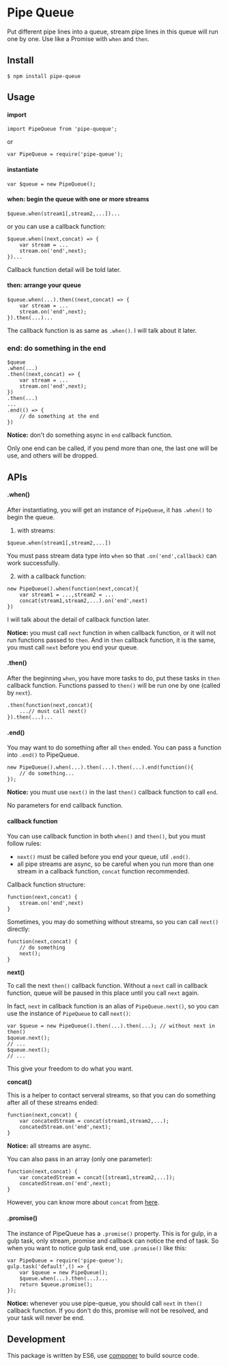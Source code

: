 # Pipe Queue

Put different pipe lines into a queue, stream pipe lines in this queue will run one by one.
Use like a Promise with `when` and `then`.

## Install

```
$ npm install pipe-queue
```

## Usage

#### import

```
import PipeQueue from 'pipe-queque';
```

or

```
var PipeQueue = require('pipe-queue');
```

#### instantiate

```
var $queue = new PipeQueue();
```

#### when: begin the queue with one or more streams

```
$queue.when(stream1[,stream2,...])...
```

or you can use a callback function:

```
$queue.when((next,concat) => {
	var stream = ...
	stream.on('end',next);
})...
```

Callback function detail will be told later.

#### then: arrange your queue

```
$queue.when(...).then((next,concat) => {
	var stream = ...
	stream.on('end',next);
}).then(...)...
```

The callback function is as same as `.when()`. I will talk about it later.

### end: do something in the end

```
$queue
.when(...)
.then((next,concat) => {
	var stream = ...
	stream.on('end',next);
})
.then(...)
...
.end(() => {
	// do something at the end
})
```

**Notice:** don't do something async in `end` callback function.

Only one end can be called, if you pend more than one, the last one will be use, and others will be dropped.

## APIs

#### .when()

After instantiating, you will get an instance of `PipeQueue`, it has `.when()` to begin the queue.

1) with streams:

```
$queue.when(stream1[,stream2,...])
```

You must pass stream data type into `when` so that `.on('end',callback)` can work successfully.

2) with a callback function:

```
new PipeQueue().when(function(next,concat){
	var stream1 = ...,stream2 = ...
	concat(stream1,stream2,...).on('end',next)
})
```

I will talk about the detail of callback function later. 

**Notice:** you must call `next` function in when callback function, or it will not run functions passed to `then`. And in `then` callback function, it is the same, you must call `next` before you end your queue.

#### .then()

After the beginning `when`, you have more tasks to do, put these tasks in `then` callback function. Functions passed to `then()` will be run one by one (called by `next`).

```
.then(function(next,concat){
	...// must call next()
}).then(...)...
```

#### .end()

You may want to do something after all `then` ended. You can pass a function into `.end()` to PipeQueue.

```
new PipeQueue().when(...).then(...).then(...).end(function(){
	// do something...
});
```

**Notice:** you must use `next()` in the last `then()` callback function to call `end`. 

No parameters for end callback function.

#### callback function

You can use callback function in both `when()` and `then()`, but you must follow rules:

* `next()` must be called before you end your queue, util `.end()`.
* all pipe streams are async, so be careful when you run more than one stream in a callback function, `concat` function recommended.

Callback function structure:

```
function(next,concat) {
	stream.on('end',next)
}
```

Sometimes, you may do something without streams, so you can call `next()` directly:

```
function(next,concat) {
	// do something
	next();
}
```

**next()**

To call the next `then()` callback function. Without a `next` call in callback function, queue will be paused in this place until you call `next` again.

In fact, `next` in callback function is an alias of `PipeQueue.next()`, so you can use the instance of `PipeQueue` to call `next()`:

```
var $queue = new PipeQueue().then(...).then(...); // without next in then()
$queue.next();
// ...
$queue.next();
// ...
```

This give your freedom to do what you want.

**concat()**

This is a helper to contact serveral streams, so that you can do something after all of these streams ended:

```
function(next,concat) {
	var concatedStream = concat(stream1,stream2,...);
	concatedStream.on('end',next);
}
```

**Notice:** all streams are async.

You can also pass in an array (only one parameter):

```
function(next,concat) {
	var concatedStream = concat([stream1,stream2,...]);
	concatedStream.on('end',next);
}
```

However, you can know more about `concat` from [here](https://github.com/tangshuang/pipe-concat).

#### .promise()

The instance of PipeQueue has a `.promise()` property. This is for gulp, in a gulp task, only stream, promise and callback can notice the end of task. So when you want to notice gulp task end, use `.promise()` like this:

```
var PipeQueue = require('pipe-queue');
gulp.task('default',() => {
	var $queue = new PipeQueue();
	$queue.when(...).then(...)...
	return $queue.promise();
});
```

**Notice:** whenever you use pipe-queue, you should call `next` in `then()` callback function. If you don't do this, promise will not be resolved, and your task will never be end.

## Development

This package is written by ES6, use [componer](https://github.com/tangshuang/componer) to build source code.